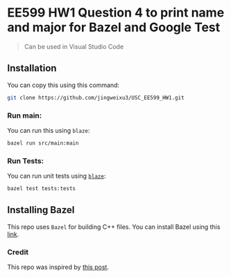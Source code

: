 # EE599 HW1 Question 4 to print name and major for Bazel and Google Test

> Can be used in Visual Studio Code

## Installation

You can copy this using this command:

```bash
git clone https://github.com/jingweixu3/USC_EE599_HW1.git
```

### Run main:

You can run this using `blaze`:

```bash
bazel run src/main:main
```

### Run Tests:

You can run unit tests using [`blaze`](installing-bazel):

```bash
bazel test tests:tests
```

## Installing Bazel

This repo uses `Bazel` for building C++ files.
You can install Bazel using this [link](https://docs.bazel.build/versions/master/install.html).

### Credit

This repo was inspired by [this post](https://www.ratanparai.com/c++/writing-unit-tests-with-bazel/).
